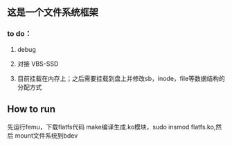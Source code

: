 ## 这是一个文件系统框架

### to do：

1. debug

2. 对接 VBS-SSD

3. 目前挂载在内存上；之后需要挂载到盘上并修改sb，inode，file等数据结构的分配方式

## How to run
先运行femu，下载flatfs代码
make编译生成.ko模块，sudo insmod flatfs.ko,然后 mount文件系统到bdev
